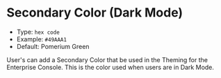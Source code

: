 # Secondary Color (Dark Mode)
- Type: `hex code`
- Example: `#49AAA1`
- Default: Pomerium Green

User's can add a Secondary Color that be used in the Theming for the Enterprise Console. This is the color used when users are in Dark Mode.
